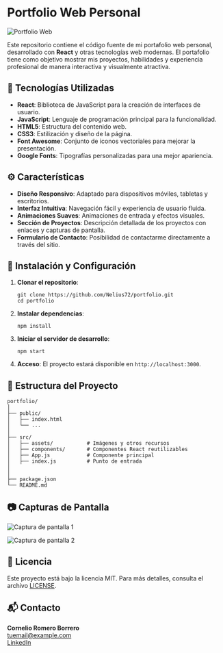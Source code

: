 <h1>Portfolio Web Personal</h1>

![Portfolio Web](./assets/images/portfolio.jpg)

<p>Este repositorio contiene el código fuente de mi portafolio web personal, desarrollado con <strong>React</strong> y otras tecnologías web modernas. El portafolio tiene como objetivo mostrar mis proyectos, habilidades y experiencia profesional de manera interactiva y visualmente atractiva.</p>

<h2>🚀 Tecnologías Utilizadas</h2>
<ul>
  <li><strong>React</strong>: Biblioteca de JavaScript para la creación de interfaces de usuario.</li>
  <li><strong>JavaScript</strong>: Lenguaje de programación principal para la funcionalidad.</li>
  <li><strong>HTML5</strong>: Estructura del contenido web.</li>
  <li><strong>CSS3</strong>: Estilización y diseño de la página.</li>
  <li><strong>Font Awesome</strong>: Conjunto de iconos vectoriales para mejorar la presentación.</li>
  <li><strong>Google Fonts</strong>: Tipografías personalizadas para una mejor apariencia.</li>
</ul>

<h2>⚙️ Características</h2>
<ul>
  <li><strong>Diseño Responsivo</strong>: Adaptado para dispositivos móviles, tabletas y escritorios.</li>
  <li><strong>Interfaz Intuitiva</strong>: Navegación fácil y experiencia de usuario fluida.</li>
  <li><strong>Animaciones Suaves</strong>: Animaciones de entrada y efectos visuales.</li>
  <li><strong>Sección de Proyectos</strong>: Descripción detallada de los proyectos con enlaces y capturas de pantalla.</li>
  <li><strong>Formulario de Contacto</strong>: Posibilidad de contactarme directamente a través del sitio.</li>
</ul>

<h2>🔧 Instalación y Configuración</h2>
<ol>
  <li><strong>Clonar el repositorio</strong>:
    <pre><code>git clone https://github.com/Nelius72/portfolio.git
cd portfolio</code></pre>
  </li>
  <li><strong>Instalar dependencias</strong>:
    <pre><code>npm install</code></pre>
  </li>
  <li><strong>Iniciar el servidor de desarrollo</strong>:
    <pre><code>npm start</code></pre>
  </li>
  <li><strong>Acceso</strong>: El proyecto estará disponible en <code>http://localhost:3000</code>.</li>
</ol>

<h2>📁 Estructura del Proyecto</h2>
<pre><code>portfolio/
│
├── public/
│   ├── index.html
│   └── ...
│
├── src/
│   ├── assets/           # Imágenes y otros recursos
│   ├── components/       # Componentes React reutilizables
│   ├── App.js            # Componente principal
│   ├── index.js          # Punto de entrada
│   
│
├── package.json
└── README.md
</code></pre>

<h2>📷 Capturas de Pantalla</h2>
<p><img src="URL_DE_TU_IMAGEN" alt="Captura de pantalla 1" /></p>
<p><img src="URL_DE_TU_IMAGEN" alt="Captura de pantalla 2" /></p>

<h2>📝 Licencia</h2>
<p>Este proyecto está bajo la licencia MIT. Para más detalles, consulta el archivo <a href="LICENSE">LICENSE</a>.</p>

<h2>📬 Contacto</h2>
<p><strong>Cornelio Romero Borrero</strong><br>
<a href="mailto:tuemail@example.com">tuemail@example.com</a><br>
<a href="URL_DE_TU_PERFIL">LinkedIn</a></p>
